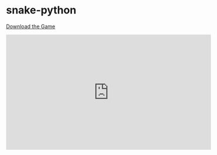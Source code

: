 # snake-python
[Download the Game](https://github.com/xation222/snake-python/raw/main/snake.rar)
<br>
<iframe width="560" height="315" src="https://www.youtube.com/watch?v=Alg54Ab09iE&ab_channel=AlexAlves" frameborder="0" allow="accelerometer; autoplay; clipboard-write; encrypted-media; gyroscope; picture-in-picture" allowfullscreen></iframe>
